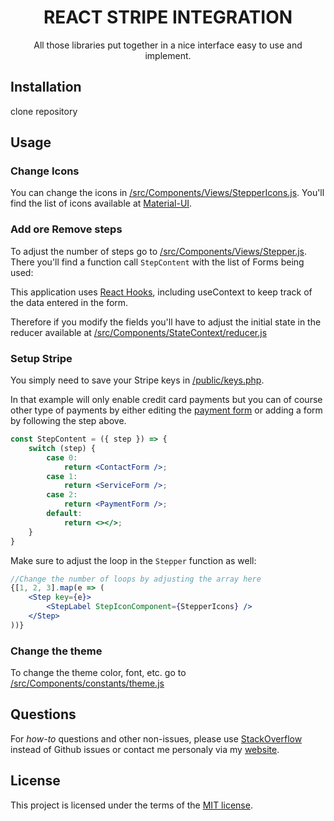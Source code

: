 <h1 align="center">REACT STRIPE INTEGRATION</h1>

<div align="center">

All those libraries put together in a nice interface easy to use and implement.

</div>

## Installation
clone repository

## Usage

### Change Icons
You can change the icons in [/src/Components/Views/StepperIcons.js](/src/Components/Views/StepperIcons.js). You'll find the list of icons available at [Material-UI](https://material-ui.com/components/material-icons/).

### Add ore Remove steps
To adjust the number of steps go to [/src/Components/Views/Stepper.js](/src/Components/Views/Stepper.js). There you'll find a function call ```StepContent``` with the list of Forms being used:

This application uses [React Hooks](https://reactjs.org/docs/hooks-intro.html), including useContext to keep track of the data entered in the form.

Therefore if you modify the fields you'll have to adjust the initial state in the reducer available at [/src/Components/StateContext/reducer.js](/src/Components/StateContext/reducer.js)

### Setup Stripe

You simply need to save your Stripe keys in [/public/keys.php](/public/keys.php).

In that example will only enable credit card payments but you can of course other type of payments by either editing the [payment form](/src/Components/Views/Forms/PaymentForm.js) or adding a form by following the step above.

```jsx
const StepContent = ({ step }) => {
    switch (step) {
        case 0:
            return <ContactForm />;
        case 1:
            return <ServiceForm />;
        case 2:
            return <PaymentForm />;
        default:
            return <></>;
    }
}
```

Make sure to adjust the loop in the ```Stepper``` function as well:

```jsx
//Change the number of loops by adjusting the array here
{[1, 2, 3].map(e => (
    <Step key={e}>
        <StepLabel StepIconComponent={StepperIcons} />
    </Step>
))}
```
### Change the theme

To change the theme color, font, etc. go to [/src/Components/constants/theme.js](/src/Components/constants/theme.js)

## Questions

For *how-to* questions and other non-issues,
please use [StackOverflow](https://stackoverflow.com/questions/tagged/material-ui) instead of Github issues or contact me personaly via my [website](https://angeloron.com/contact).

## License

This project is licensed under the terms of the
[MIT license](/LICENSE).
